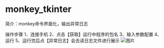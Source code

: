 # monkey_tkinter
简介：monkey命令界面化，输出异常日志

操作步骤
1、连接手机
2、点击【获取】运行中程序的包名
3、输入参数配置
4、运行
5、运行完后点【异常日志】会去读日志文件进行展示
![图片](https://user-images.githubusercontent.com/74752752/124572266-19324280-de7b-11eb-8da1-bbd40ad1ac93.png)
